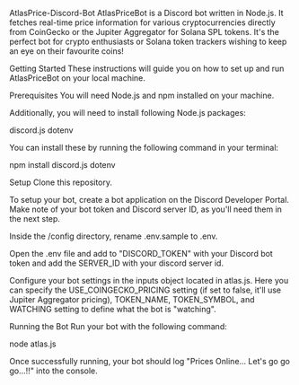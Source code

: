 AtlasPrice-Discord-Bot
AtlasPriceBot is a Discord bot written in Node.js. It fetches real-time price information for various cryptocurrencies directly from CoinGecko or the Jupiter Aggregator for Solana SPL tokens. It's the perfect bot for crypto enthusiasts or Solana token trackers wishing to keep an eye on their favourite coins!

Getting Started
These instructions will guide you on how to set up and run AtlasPriceBot on your local machine.

Prerequisites
You will need Node.js and npm installed on your machine. 

Additionally, you will need to install following Node.js packages:

discord.js
dotenv

You can install these by running the following command in your terminal:

npm install discord.js dotenv

Setup
Clone this repository.

To setup your bot, create a bot application on the Discord Developer Portal. Make note of your bot token and Discord server ID, as you'll need them in the next step.

Inside the /config directory, rename .env.sample to .env.

Open the .env file and add to "DISCORD_TOKEN" with your Discord bot token and add the SERVER_ID with your discord server id.

Configure your bot settings in the inputs object located in atlas.js. Here you can specify the USE_COINGECKO_PRICING setting (if set to false, it'll use Jupiter Aggregator pricing), TOKEN_NAME, TOKEN_SYMBOL, and WATCHING setting to define what the bot is "watching".

Running the Bot
Run your bot with the following command:

node atlas.js


Once successfully running, your bot should log "Prices Online... Let's go go go...!!" into the console.

